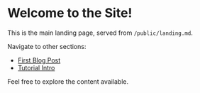 # Welcome to the Site!

This is the main landing page, served from `/public/landing.md`.

Navigate to other sections:

*   [First Blog Post](/blog/post1)
*   [Tutorial Intro](/tutorials/intro)

Feel free to explore the content available.